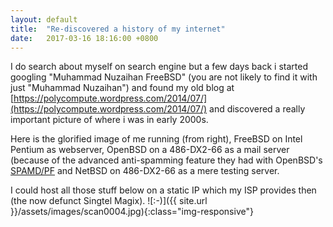```yaml
---
layout: default
title:  "Re-discovered a history of my internet"
date:   2017-03-16 18:16:00 +0800
---
```

I do search about myself on search engine but a few days back i started googling "Muhammad Nuzaihan FreeBSD" (you are not likely to find it with just "Muhammad Nuzaihan") and found my old blog at [https://polycompute.wordpress.com/2014/07/](https://polycompute.wordpress.com/2014/07/) and discovered a really important picture of where i was in early 2000s.

Here is the glorified image of me running (from right), FreeBSD on Intel Pentium as webserver, OpenBSD on a 486-DX2-66 as a mail server (because of the advanced anti-spamming feature they had with OpenBSD's [SPAMD/PF](https://home.nuug.no/~peter/pf/en/spamd.html) and NetBSD on 486-DX2-66 as a mere testing server.

I could host all those stuff below on a static IP which my ISP provides then (the now defunct Singtel Magix).
![:-)]({{ site.url }}/assets/images/scan0004.jpg){:class="img-responsive"}
